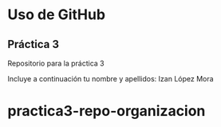 # Uso de GitHub
## Práctica 3
Repositorio para la práctica 3

Incluye a continuación tu nombre y apellidos: Izan López Mora
# practica3-repo-organizacion
